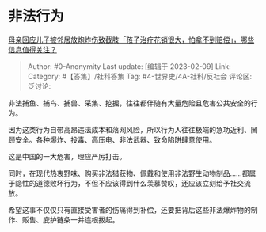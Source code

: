 # 非法行为
[母亲回应儿子被邻居放炮炸伤致截肢「孩子治疗花销很大，怕拿不到赔偿」，哪些信息值得关注？](https://www.zhihu.com/question/582492537/answer/2883360791)

> Author: #0-Anonymity
> Last update: [编辑于 2023-02-09]
> Link:
> Category: #【答集】/社科答集
> Tag: #4-世界史/4A-社科/反社会
> 评论区:
> 泛讨论:

非法捕鱼、捕鸟、捕兽、采集、挖掘，往往都伴随有大量危险且危害公共安全的行为。

因为这类行为自带高昂违法成本和落网风险，所以行为人往往极端的急功近利、罔顾安全。各种爆炸、投毒、高压电、非法武器、致命陷阱肆意使用。

这是中国的一大危害，理应严厉打击。

同时，在现代热衷野味、购买非法猎获物、佩戴和使用非法野生动物制品……都属于隐性的道德败坏行为，不但不应该得到什么羡慕赞叹，还应该立刻给予社交流放。

希望这事不仅仅只有直接受害者的伤痛得到补偿，还要把背后这些非法爆炸物的制作、贩售、庇护链条一并连根拔起。
